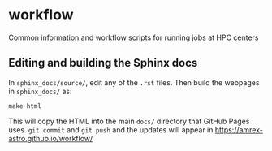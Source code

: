 # workflow

Common information and workflow scripts for running jobs at HPC centers

## Editing and building the Sphinx docs

In `sphinx_docs/source/`, edit any of the `.rst` files.  Then build the webpages
in `sphinx_docs/` as:
```
make html
```
This will copy the HTML into the main `docs/` directory that GitHub
Pages uses.  `git commit` and `git push` and the updates will appear
in https://amrex-astro.github.io/workflow/
